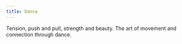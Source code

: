 ```yaml
---
title: Dance
---
```


Tension, push and pull, strength and beauty. The art of movement and connection through dance.
